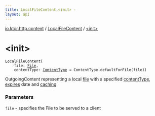 ```yaml
---
title: LocalFileContent.<init> - 
layout: api
---
```


<div class='api-docs-breadcrumbs'><a href="../index.html">io.ktor.http.content</a> / <a href="index.html">LocalFileContent</a> / <a href="./-init-.html">&lt;init&gt;</a></div>

# &lt;init&gt;

<div class="signature"><code><span class="identifier">LocalFileContent</span><span class="symbol">(</span><br/>&nbsp;&nbsp;&nbsp;&nbsp;<span class="parameterName" id="io.ktor.http.content.LocalFileContent$<init>(java.io.File, io.ktor.http.ContentType)/file">file</span><span class="symbol">:</span>&nbsp;<a href="http://docs.oracle.com/javase/6/docs/api/java/io/File.html"><span class="identifier">File</span></a><span class="symbol">, </span><br/>&nbsp;&nbsp;&nbsp;&nbsp;<span class="parameterName" id="io.ktor.http.content.LocalFileContent$<init>(java.io.File, io.ktor.http.ContentType)/contentType">contentType</span><span class="symbol">:</span>&nbsp;<a href="../../io.ktor.http/-content-type/index.html"><span class="identifier">ContentType</span></a>&nbsp;<span class="symbol">=</span>&nbsp;ContentType.defaultForFile(file)<span class="symbol">)</span></code></div>

OutgoingContent representing a local <a href="-init-.html#io.ktor.http.content.LocalFileContent$<init>(java.io.File, io.ktor.http.ContentType)/file">file</a> with a specified <a href="-init-.html#io.ktor.http.content.LocalFileContent$<init>(java.io.File, io.ktor.http.ContentType)/contentType">contentType</a>, <a href="../../io.ktor.http/expires.html">expires</a> date and <a href="../caching.html">caching</a>

### Parameters

<code>file</code> - specifies the File to be served to a client